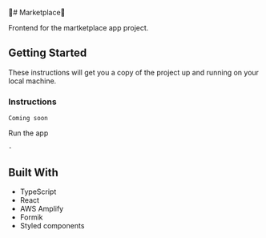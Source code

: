 🏦# Marketplace🏦

Frontend for the martketplace app project.

## Getting Started

These instructions will get you a copy of the project up and running on your local machine.

### Instructions

```
Coming soon
```

Run the app

```
-
```

## Built With

- TypeScript
- React
- AWS Amplify
- Formik
- Styled components
